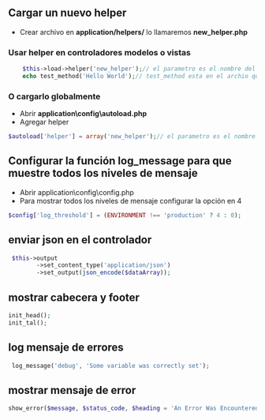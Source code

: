 ## Cargar un nuevo helper
- Crear archivo en **application/helpers/** lo llamaremos **new_helper.php**
### Usar helper en controladores modelos o vistas
~~~php
    $this->load->helper('new_helper');// el parametro es el nombre del archivo
    echo test_method('Hello World');// test_method esta en el archio que cargue
~~~
### O cargarlo globalmente
- Abrir **application\config\autoload.php**
- Agregar helper 
~~~php
$autoload['helper'] = array('new_helper');// el parametro es el nombre del archivo
~~~

## Configurar la función log_message para que muestre todos los niveles de mensaje
- Abrir application\config\config.php
- Para mostrar todos los niveles de mensaje configurar la opción en 4
~~~php
$config['log_threshold'] = (ENVIRONMENT !== 'production' ? 4 : 0);
~~~
## enviar json en el controlador
~~~php
 $this->output
        ->set_content_type('application/json')
        ->set_output(json_encode($dataArray));
~~~

## mostrar cabecera y footer
~~~php
init_head();
init_tal();
~~~

## log mensaje de errores
~~~php
 log_message('debug', 'Some variable was correctly set');
~~~

## mostrar mensaje de error 
~~~php
show_error($message, $status_code, $heading = 'An Error Was Encountered')
~~~
